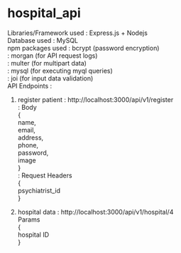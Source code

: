 # hospital_api
Libraries/Framework used : Express.js + Nodejs\
Database used : MySQL\
npm packages used : bcrypt (password encryption)\
                  : morgan (for API request logs)\
                  : multer (for multipart data)\
                  : mysql (for executing myql queries)\
                  : joi (for input data validation)\
API Endpoints : 
  1. register patient : http://localhost:3000/api/v1/register\
                      : Body \
                        {\
                          name,\
                          email,\
                          address,\
                          phone,\
                          password,\
                          image\
                        }\
                      : Request Headers\
                        {\
                          psychiatrist_id \
                        }
                      
  3. hospital data : http://localhost:3000/api/v1/hospital/4\
                      Params\
                     {\
                      hospital ID\
                     }
                     
 
